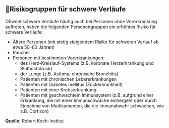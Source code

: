## 👴Risikogruppen für schwere Verläufe

Obwohl schwere Verläufe häufig auch bei Personen ohne Vorerkrankung auftreten, haben die folgenden Personengruppen ein erhöhtes Risiko für schwere Verläufe:

- Ältere Personen (mit stetig steigendem Risiko für schweren Verlauf ab etwa 50–60 Jahren)
- Raucher
- Personen mit bestimmten Vorerkrankungen:
  - des Herz-Kreislauf-Systems (z.B. koronare Herzerkrankung und Bluthochdruck)
  - der Lunge (z.B. Asthma, chronische Bronchitis)
  - Patienten mit chronischen Lebererkrankungen
  - Patienten mit Diabetes mellitus (Zuckerkrankheit)
  - Patienten mit einer Krebserkrankung
  - Patienten mit geschwächtem Immunsystem (z.B. aufgrund einer Erkrankung, die mit einer Immunschwäche einhergeht oder durch Einnahme von Medikamenten, die die Immunabwehr schwächen, wie z.B. Cortison)

**Quelle:** Robert Koch-Institut
